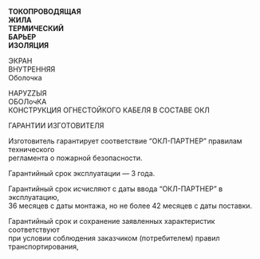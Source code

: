 **ТОКОПРОВОДЯЩАЯ  
ЖИЛА  
ТЕРМИЧЕСКИЙ  
БАРЬЕР  
ИЗОЛЯЦИЯ**

ЭКРАН  
ВНУТРЕННЯЯ  
Оболочка  

НАРУZZЫЯ  
ОБОЛочКА  
КОНСТРУКЦИЯ ОГНЕСТОЙКОГО КАБЕЛЯ В СОСТАВЕ ОКЛ

ГАРАНТИИ ИЗГОТОВИТЕЛЯ

Изготовитель гарантирует соответствие “ОКЛ-ПАРТНЕР” правилам технического  
регламента о пожарной безопасности.

Гарантийный срок эксплуатации — 3 года.

Гарантийный срок исчисляют с даты ввода “ОКЛ-ПАРТНЕР” в эксплуатацию,  
36 месяцев с даты монтажа, но не более 42 месяцев с даты поставки.

Гарантийный срок и сохранение заявленных характеристик соответствуют  
при условии соблюдения заказчиком (потребителем) правил транспортирования,  